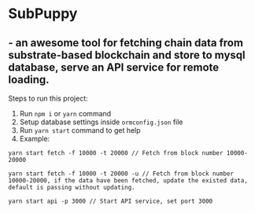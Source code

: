 # SubPuppy 
## - an awesome tool for fetching chain data from substrate-based blockchain and store to mysql database, serve an API service for remote loading.

Steps to run this project:

1. Run `npm i` or `yarn` command
2. Setup database settings inside `ormconfig.json` file
3. Run `yarn start` command to get help
4. Example:
```
yarn start fetch -f 10000 -t 20000 // Fetch from block number 10000-20000

yarn start fetch -f 10000 -t 20000 -u // Fetch from block number 10000-20000, if the data have been fetched, update the existed data, default is passing without updating.

yarn start api -p 3000 // Start API service, set port 3000
```
